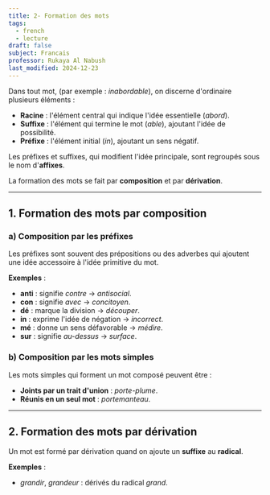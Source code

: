```yaml
---
title: 2- Formation des mots
tags:
  - french
  - lecture
draft: false
subject: Francais
professor: Rukaya Al Nabush
last_modified: 2024-12-23
---
```

Dans tout mot, (par exemple : *inabordable*), on discerne d'ordinaire plusieurs éléments :  
- **Racine** : l'élément central qui indique l'idée essentielle (*abord*).  
- **Suffixe** : l'élément qui termine le mot (*able*), ajoutant l'idée de possibilité.  
- **Préfixe** : l'élément initial (*in*), ajoutant un sens négatif.  

Les préfixes et suffixes, qui modifient l'idée principale, sont regroupés sous le nom d'**affixes**.

La formation des mots se fait par **composition** et par **dérivation**.

---

## 1. Formation des mots par composition

### a) Composition par les préfixes

Les préfixes sont souvent des prépositions ou des adverbes qui ajoutent une idée accessoire à l'idée primitive du mot.  

**Exemples** :  
- **anti** : signifie *contre* → *antisocial*.  
- **con** : signifie *avec* → *concitoyen*.  
- **dé** : marque la division → *découper*.  
- **in** : exprime l'idée de négation → *incorrect*.  
- **mé** : donne un sens défavorable → *médire*.  
- **sur** : signifie *au-dessus* → *surface*.  

### b) Composition par les mots simples

Les mots simples qui forment un mot composé peuvent être :  
- **Joints par un trait d'union** : *porte-plume*.  
- **Réunis en un seul mot** : *portemanteau*.  

---

## 2. Formation des mots par dérivation

Un mot est formé par dérivation quand on ajoute un **suffixe** au **radical**.  

**Exemples** :  
- *grandir*, *grandeur* : dérivés du radical *grand*.  

